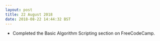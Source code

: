 ```yaml
---
layout: post
title: 22 August 2018 
date: 2018-08-22 14:44:32 BST
---
```

+ Completed the Basic Algorithm Scripting section on FreeCodeCamp.

